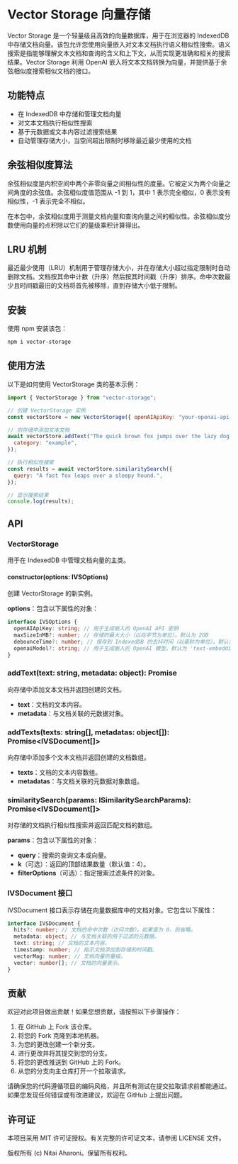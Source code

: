 # Vector Storage 向量存储

Vector Storage 是一个轻量级且高效的向量数据库，用于在浏览器的 IndexedDB 中存储文档向量。该包允许您使用向量嵌入对文本文档执行语义相似性搜索。语义搜索是指能够理解文本文档和查询的含义和上下文，从而实现更准确和相关的搜索结果。Vector Storage 利用 OpenAI 嵌入将文本文档转换为向量，并提供基于余弦相似度搜索相似文档的接口。

## 功能特点

- 在 IndexedDB 中存储和管理文档向量
- 对文本文档执行相似性搜索
- 基于元数据或文本内容过滤搜索结果
- 自动管理存储大小，当空间超出限制时移除最近最少使用的文档

## 余弦相似度算法

余弦相似度是内积空间中两个非零向量之间相似性的度量。它被定义为两个向量之间角度的余弦值。余弦相似度值范围从 -1 到 1，其中 1 表示完全相似，0 表示没有相似性，-1 表示完全不相似。

在本包中，余弦相似度用于测量文档向量和查询向量之间的相似性。余弦相似度分数使用向量的点积除以它们的量级乘积计算得出。

## LRU 机制

最近最少使用（LRU）机制用于管理存储大小，并在存储大小超过指定限制时自动删除文档。文档按其命中计数（升序）然后按其时间戳（升序）排序。命中次数最少且时间戳最旧的文档将首先被移除，直到存储大小低于限制。

## 安装

使用 npm 安装该包：

```bash
npm i vector-storage
```

## 使用方法

以下是如何使用 VectorStorage 类的基本示例：

```javascript
import { VectorStorage } from "vector-storage";

// 创建 VectorStorage 实例
const vectorStore = new VectorStorage({ openAIApiKey: "your-openai-api-key" });

// 向存储中添加文本文档
await vectorStore.addText("The quick brown fox jumps over the lazy dog.", {
  category: "example",
});

// 执行相似性搜索
const results = await vectorStore.similaritySearch({
  query: "A fast fox leaps over a sleepy hound.",
});

// 显示搜索结果
console.log(results);
```

## API

### VectorStorage

用于在 IndexedDB 中管理文档向量的主类。

#### constructor(options: IVSOptions)

创建 VectorStorage 的新实例。

**options**：包含以下属性的对象：

```typescript
interface IVSOptions {
  openAIApiKey: string; // 用于生成嵌入的 OpenAI API 密钥
  maxSizeInMB?: number; // 存储的最大大小（以兆字节为单位）。默认为 2GB
  debounceTime?: number; // 保存到 IndexedDB 的去抖时间（以毫秒为单位）。默认为 0
  openaiModel?: string; // 用于生成嵌入的 OpenAI 模型。默认为 'text-embedding-ada-002'
}
```

### addText(text: string, metadata: object): Promise<IVSDocument>

向存储中添加文本文档并返回创建的文档。

- **text**：文档的文本内容。
- **metadata**：与文档关联的元数据对象。

### addTexts(texts: string[], metadatas: object[]): Promise<IVSDocument[]>

向存储中添加多个文本文档并返回创建的文档数组。

- **texts**：文档的文本内容数组。
- **metadatas**：与文档关联的元数据对象数组。

### similaritySearch(params: ISimilaritySearchParams): Promise<IVSDocument[]>

对存储的文档执行相似性搜索并返回匹配文档的数组。

**params**：包含以下属性的对象：

- **query**：搜索的查询文本或向量。
- **k**（可选）：返回的顶部结果数量（默认值：4）。
- **filterOptions**（可选）：指定搜索过滤条件的对象。

### IVSDocument 接口

IVSDocument 接口表示存储在向量数据库中的文档对象。它包含以下属性：

```typescript
interface IVSDocument {
  hits?: number; // 文档的命中次数（访问次数）。如果值为 0，则省略。
  metadata: object; // 与文档关联的用于过滤的元数据。
  text: string; // 文档的文本内容。
  timestamp: number; // 指示文档添加到存储的时间戳。
  vectorMag: number; // 文档向量的量级。
  vector: number[]; // 文档的向量表示。
}
```

## 贡献

欢迎对此项目做出贡献！如果您想贡献，请按照以下步骤操作：

1. 在 GitHub 上 Fork 该仓库。
2. 将您的 Fork 克隆到本地机器。
3. 为您的更改创建一个新分支。
4. 进行更改并将其提交到您的分支。
5. 将您的更改推送到 GitHub 上的 Fork。
6. 从您的分支向主仓库打开一个拉取请求。

请确保您的代码遵循项目的编码风格，并且所有测试在提交拉取请求前都能通过。如果您发现任何错误或有改进建议，欢迎在 GitHub 上提出问题。

## 许可证

本项目采用 MIT 许可证授权。有关完整的许可证文本，请参阅 LICENSE 文件。

版权所有 (c) Nitai Aharoni。保留所有权利。